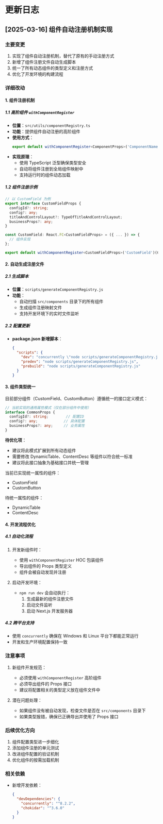 # 更新日志

## [2025-03-16] 组件自动注册机制实现

### 主要变更

1. 实现了组件自动注册机制，替代了原有的手动注册方式
2. 新增了组件注册文件自动生成脚本
3. 统一了所有动态组件的类型定义和注册方式
4. 优化了开发环境的构建流程

### 详细改动

#### 1. 组件注册机制

##### 1.1 高阶组件 `withComponentRegister`

- **位置**：`src/utils/componentRegistry.ts`
- **功能**：提供组件自动注册的高阶组件
- **使用方式**：
  ```typescript
  export default withComponentRegister<ComponentProps>('ComponentName')(Component);
  ```
- **实现原理**：
  - 使用 TypeScript 泛型确保类型安全
  - 自动将组件注册到全局组件映射中
  - 支持运行时的组件动态加载

##### 1.2 组件注册示例

```typescript
// 以 CustomField 为例
export interface CustomFieldProps {
  configId?: string;
  config?: any;
  titleAndControlLayout?: TypeOfTitleAndControlLayout;
  businessProps?: any;
}

const CustomField: React.FC<CustomFieldProps> = ({ ... }) => {
  // 组件实现
};

export default withComponentRegister<CustomFieldProps>('CustomField')(CustomField);
```

#### 2. 自动生成注册文件

##### 2.1 生成脚本

- **位置**：`scripts/generateComponentRegistry.js`
- **功能**：
  - 自动扫描 `src/components` 目录下的所有组件
  - 生成组件注册映射文件
  - 支持开发环境下的实时文件监听

##### 2.2 配置更新

- **package.json 新增脚本**：
  ```json
  {
    "scripts": {
      "dev": "concurrently \"node scripts/generateComponentRegistry.js --watch\" \"next dev\"",
      "predev": "node scripts/generateComponentRegistry.js",
      "prebuild": "node scripts/generateComponentRegistry.js"
    }
  }
  ```

#### 3. 组件类型统一

目前部分组件（CustomField、CustomButton）遵循统一的接口定义模式：

```typescript
// 当前实现的通用属性模式（仅在部分组件中使用）
interface CommonProps {
  configId?: string;        // 配置ID
  config?: any;            // 具体配置
  businessProps?: any;     // 业务属性
}
```

**待优化项**：
- 建议将此模式扩展到所有动态组件
- 需要修改 DynamicTable、ContentDesc 等组件以符合统一标准
- 建议将此接口抽象为基础接口并统一管理

当前已实现统一属性的组件：
- CustomField
- CustomButton

待统一属性的组件：
- DynamicTable
- ContentDesc

#### 4. 开发流程优化

##### 4.1 自动化流程

1. 开发新组件时：
   - 使用 `withComponentRegister` HOC 包装组件
   - 导出组件的 Props 类型定义
   - 组件会被自动发现并注册

2. 启动开发环境：
   - `npm run dev` 会自动执行：
     1. 生成最新的组件注册文件
     2. 启动文件监听
     3. 启动 Next.js 开发服务器

##### 4.2 跨平台支持

- 使用 `concurrently` 确保在 Windows 和 Linux 平台下都能正常运行
- 开发和生产环境配置保持一致

### 注意事项

1. 新组件开发规范：
   - 必须使用 `withComponentRegister` 高阶组件
   - 必须导出组件的 Props 接口
   - 建议将配置相关的类型定义放在组件文件中

2. 潜在问题处理：
   - 如果组件没有被自动发现，检查文件是否在 `src/components` 目录下
   - 如果类型报错，确保已正确导出并使用了 Props 接口

### 后续优化方向

1. 组件配置类型进一步细化
2. 添加组件注册的单元测试
3. 改进组件配置的验证机制
4. 优化组件的按需加载机制

### 相关依赖

- 新增开发依赖：
  ```json
  {
    "devDependencies": {
      "concurrently": "^8.2.2",
      "chokidar": "^3.6.0"
    }
  }
  ``` 